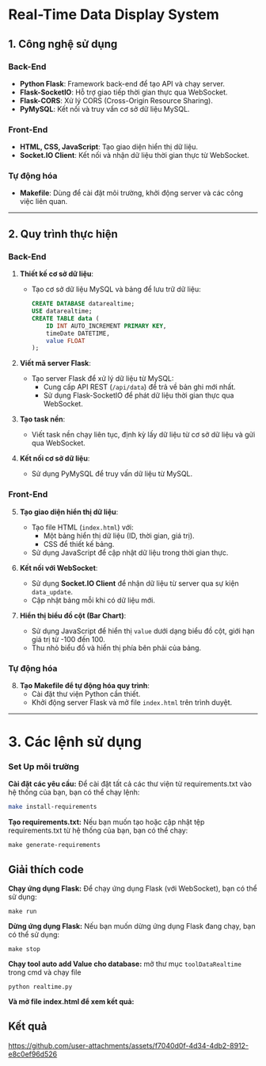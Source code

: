 # Real-Time Data Display System

## 1. Công nghệ sử dụng
### Back-End
- **Python Flask**: Framework back-end để tạo API và chạy server.
- **Flask-SocketIO**: Hỗ trợ giao tiếp thời gian thực qua WebSocket.
- **Flask-CORS**: Xử lý CORS (Cross-Origin Resource Sharing).
- **PyMySQL**: Kết nối và truy vấn cơ sở dữ liệu MySQL.

### Front-End
- **HTML, CSS, JavaScript**: Tạo giao diện hiển thị dữ liệu.
- **Socket.IO Client**: Kết nối và nhận dữ liệu thời gian thực từ WebSocket.

### Tự động hóa
- **Makefile**: Dùng để cài đặt môi trường, khởi động server và các công việc liên quan.

---

## 2. Quy trình thực hiện

### Back-End
1. **Thiết kế cơ sở dữ liệu**:
   - Tạo cơ sở dữ liệu MySQL và bảng để lưu trữ dữ liệu:
     ```sql
     CREATE DATABASE datarealtime;
     USE datarealtime;
     CREATE TABLE data (
         ID INT AUTO_INCREMENT PRIMARY KEY,
         timeDate DATETIME,
         value FLOAT
     );
     ```

2. **Viết mã server Flask**:
   - Tạo server Flask để xử lý dữ liệu từ MySQL:
     - Cung cấp API REST (`/api/data`) để trả về bản ghi mới nhất.
     - Sử dụng Flask-SocketIO để phát dữ liệu thời gian thực qua WebSocket.

3. **Tạo task nền**:
   - Viết task nền chạy liên tục, định kỳ lấy dữ liệu từ cơ sở dữ liệu và gửi qua WebSocket.

4. **Kết nối cơ sở dữ liệu**:
   - Sử dụng PyMySQL để truy vấn dữ liệu từ MySQL.

### Front-End
5. **Tạo giao diện hiển thị dữ liệu**:
   - Tạo file HTML (`index.html`) với:
     - Một bảng hiển thị dữ liệu (ID, thời gian, giá trị).
     - CSS để thiết kế bảng.
   - Sử dụng JavaScript để cập nhật dữ liệu trong thời gian thực.

6. **Kết nối với WebSocket**:
   - Sử dụng **Socket.IO Client** để nhận dữ liệu từ server qua sự kiện `data_update`.
   - Cập nhật bảng mỗi khi có dữ liệu mới.

7. **Hiển thị biểu đồ cột (Bar Chart)**:
   - Sử dụng JavaScript để hiển thị `value` dưới dạng biểu đồ cột, giới hạn giá trị từ -100 đến 100.
   - Thu nhỏ biểu đồ và hiển thị phía bên phải của bảng.

### Tự động hóa
8. **Tạo Makefile để tự động hóa quy trình**:
   - Cài đặt thư viện Python cần thiết.
   - Khởi động server Flask và mở file `index.html` trên trình duyệt.

---

# 3. Các lệnh sử dụng

### Set Up môi trường 

__Cài đặt các yêu cầu:__ Để cài đặt tất cả các thư viện từ requirements.txt vào hệ thống của bạn, bạn có thể chạy lệnh:
```bash
make install-requirements
```
__Tạo requirements.txt:__ Nếu bạn muốn tạo hoặc cập nhật tệp requirements.txt từ hệ thống của bạn, bạn có thể chạy:
```
make generate-requirements
```
## Giải thích code

__Chạy ứng dụng Flask:__ Để chạy ứng dụng Flask (với WebSocket), bạn có thể sử dụng:
```
make run
```
__Dừng ứng dụng Flask:__ Nếu bạn muốn dừng ứng dụng Flask đang chạy, bạn có thể sử dụng:
```
make stop
```
__Chạy tool auto add Value cho database:__ mở thư mục `toolDataRealtime` trong cmd và chạy file
```
python realtime.py
```
__Và mở file index.html để xem kết quả:__

## Kết quả

https://github.com/user-attachments/assets/f7040d0f-4d34-4db2-8912-e8c0ef96d526

